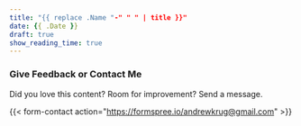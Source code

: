```yaml
---
title: "{{ replace .Name "-" " " | title }}"
date: {{ .Date }}
draft: true
show_reading_time: true
---
```


### Give Feedback or Contact Me

Did you love this content?  Room for improvement?  Send a message.

{{< form-contact action="https://formspree.io/andrewkrug@gmail.com" >}}